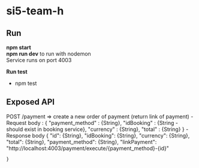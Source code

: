 # si5-team-h

## Run
**npm start**  
**npm run dev** to run with nodemon  
Service runs on port 4003 

**Run test**

- npm test

## Exposed API
POST /payment => create a new order of payment (return link of payment) 
    - Request body : 
        {
            "payment_method" : {String},
            "idBooking" : {String - should exist in booking service},
            "currency" : {String},
            "total" : {String}
        }
    - Response body
    {
        "id": {String},
        "idBooking": {String},
        "currency": {String},
        "total": {String},
        "payment_method": {String},
        "linkPayment": "http://localhost:4003/payment/execute/{payment_method}-{id}"

    }
       
